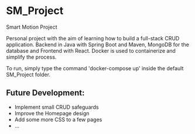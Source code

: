 # SM_Project
 Smart Motion Project

Personal project with the aim of learning how to build a full-stack CRUD application.
Backend in Java with Spring Boot and Maven, MongoDB for the database and Frontend with React.
Docker is used to containerize and simplify the process.

To run, simply type the command 'docker-compose up' inside the default SM_Project folder.

Future Development:
- 
- Implement small CRUD safeguards
- Improve the Homepage design
- Add some more CSS to a few pages
- ...